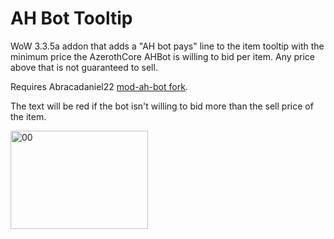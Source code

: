 # AH Bot Tooltip

WoW 3.3.5a addon that adds a "AH bot pays" line to the item tooltip with the minimum price the AzerothCore AHBot is willing to bid per item. Any price above that is not guaranteed to sell.

Requires Abracadaniel22 [mod-ah-bot fork](https://github.com/abracadaniel22/mod-ah-bot).

The text will be red if the bot isn't willing to bid more than the sell price of the item.

<img width="220" height="157" alt="00" src="https://github.com/user-attachments/assets/6a3321de-97d5-4ee2-8f14-25dca2fed857" />
